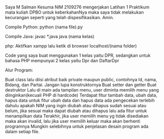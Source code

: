 Saya M Salman Kesuma NIM 2109276 mengerjakan Latihan 1 Praktikum mata kuliah DPBO untuk keberkahanNya maka saya tidak melakukan kecurangan seperti yang telah dispesifikasikan. Amin.


Compile Python: python (nama file).py

Compile Java: javac *.java java (nama kelas)

php: Aktifkan xampp lalu ketik di browser localhost/(nama folder)

Code yang saya buat menggunakan 1 kelas yaitu DPR, sedangkan untuk bahasa PHP mempunyai 2 kelas yaitu Dpr dan DaftarDpr

Alur Program:

Buat class lalu diisi atribut baik private maupun public, contohnya Id, nama, Bidang, dan Partai. Jangan lupa konstruktornya
Buat setter dan getter
Buat destruktor
Lalu di main ada tampilan menu, user diminta memilih menu yang diinginkan(kecuali PHP di hardcode)
Terdapat fitur tambah data, ubah data, hapus data
untuk fitur ubah data dan hapus data ada pengecekan terlebih dahulu apakah NIM yang ingin diubah atau dihapus sudah sesuai atau belum, jika sesuai maka dapat diubah atau dihapus
lalu ada fitur untuk menampilkan data
Terakhir, jika user memilih menu yg tidak disediakan maka akan invalid, lalu jika user memilih keluar maka akan berhenti programnya
Mungkin selebihnya untuk penjelasan desain program ada dalam setiap file.

